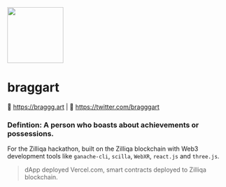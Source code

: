 <img src="https://dl.airtable.com/.attachmentThumbnails/14e7df4750ff9429d3c8dabd3ece0ec9/6ab5f11f" width="128px" height="128px" />

# braggart
🔗 https://braggg.art | 🔗 https://twitter.com/bragggart
### Defintion: A person who boasts about achievements or possessions.
For the Zilliqa hackathon, built on the Zilliqa blockchain with Web3 development tools like `ganache-cli`, `scilla`, `WebXR`, `react.js` and `three.js`.

> dApp deployed Vercel.com, smart contracts deployed to Zilliqa blockchain.